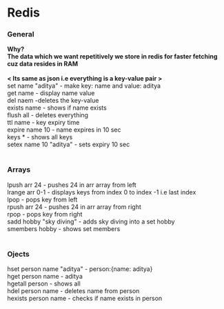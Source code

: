 <h1>Redis</h1>

<h4>
<h3>General</h3>

<strong>Why?</strong></br></t>
<strong>The data which we want repetitively we store in redis for faster fetching cuz data resides in RAM</strong></br></t></br></t>
<strong>< Its same as json i.e everything is a key-value pair ></strong></br></t>
set name "aditya" - make key: name and value: aditya</br></t>
get name - display name value</br></t>
del naem -deletes the key-value</br></t>
exists name - shows if name exists</br></t>
flush all - deletes everything</br></t>
ttl name - key expiry time</br></t>
expire name 10 - name expires in 10 sec</br></t>
keys * - shows all keys</br></t>
setex name 10 "aditya" - sets expiry 10 sec</br></h4>
</br>
<h4>
<h3>Arrays</h3>
lpush arr 24 - pushes 24 in arr array from left  </br></t>
lrange arr 0-1 - displays keys from index 0 to index -1 i.e last index</br>
</t>lpop - pops key from left </br></t>
rpush  arr 24 - pushes 24 in arr array from right  </br></t>
rpop  - pops key from right </br></t>
sadd hobby "sky diving" - adds sky diving into a set hobby</br></t>
smembers hobby - shows set members</br></t>
</h4></br>
<h4>
  <h3>Ojects</h3>
  hset person name "aditya" - person:{name: aditya}</br></t>
  hget person name - aditya</br></t>
  hgetall person - shows all </br></t>
  hdel person name - deletes name from person</br></t>
  hexists person name - checks if name exists in person</br></t>
</h4>
